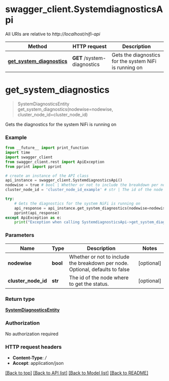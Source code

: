 # swagger_client.SystemdiagnosticsApi

All URIs are relative to *http://localhost/nifi-api*

Method | HTTP request | Description
------------- | ------------- | -------------
[**get_system_diagnostics**](SystemdiagnosticsApi.md#get_system_diagnostics) | **GET** /system-diagnostics | Gets the diagnostics for the system NiFi is running on


# **get_system_diagnostics**
> SystemDiagnosticsEntity get_system_diagnostics(nodewise=nodewise, cluster_node_id=cluster_node_id)

Gets the diagnostics for the system NiFi is running on



### Example 
```python
from __future__ import print_function
import time
import swagger_client
from swagger_client.rest import ApiException
from pprint import pprint

# create an instance of the API class
api_instance = swagger_client.SystemdiagnosticsApi()
nodewise = true # bool | Whether or not to include the breakdown per node. Optional, defaults to false (optional)
cluster_node_id = 'cluster_node_id_example' # str | The id of the node where to get the status. (optional)

try: 
    # Gets the diagnostics for the system NiFi is running on
    api_response = api_instance.get_system_diagnostics(nodewise=nodewise, cluster_node_id=cluster_node_id)
    pprint(api_response)
except ApiException as e:
    print("Exception when calling SystemdiagnosticsApi->get_system_diagnostics: %s\n" % e)
```

### Parameters

Name | Type | Description  | Notes
------------- | ------------- | ------------- | -------------
 **nodewise** | **bool**| Whether or not to include the breakdown per node. Optional, defaults to false | [optional] 
 **cluster_node_id** | **str**| The id of the node where to get the status. | [optional] 

### Return type

[**SystemDiagnosticsEntity**](SystemDiagnosticsEntity.md)

### Authorization

No authorization required

### HTTP request headers

 - **Content-Type**: */*
 - **Accept**: application/json

[[Back to top]](#) [[Back to API list]](../README.md#documentation-for-api-endpoints) [[Back to Model list]](../README.md#documentation-for-models) [[Back to README]](../README.md)

